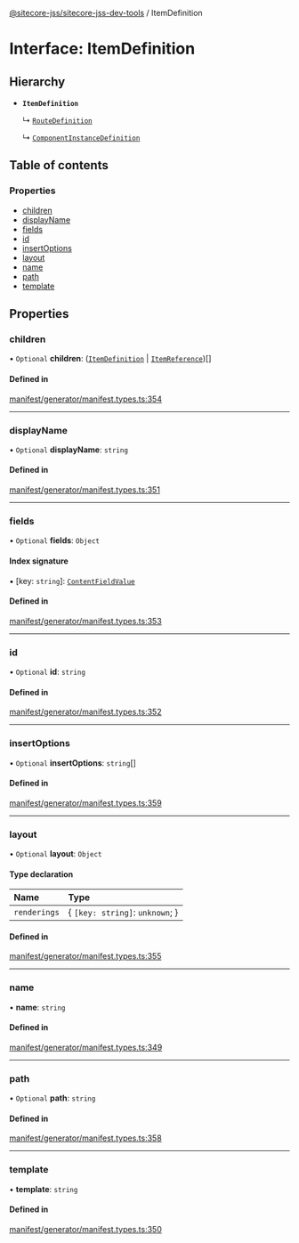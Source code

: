 [@sitecore-jss/sitecore-jss-dev-tools](../README.md) / ItemDefinition

# Interface: ItemDefinition

## Hierarchy

- **`ItemDefinition`**

  ↳ [`RouteDefinition`](RouteDefinition.md)

  ↳ [`ComponentInstanceDefinition`](ComponentInstanceDefinition.md)

## Table of contents

### Properties

- [children](ItemDefinition.md#children)
- [displayName](ItemDefinition.md#displayname)
- [fields](ItemDefinition.md#fields)
- [id](ItemDefinition.md#id)
- [insertOptions](ItemDefinition.md#insertoptions)
- [layout](ItemDefinition.md#layout)
- [name](ItemDefinition.md#name)
- [path](ItemDefinition.md#path)
- [template](ItemDefinition.md#template)

## Properties

### children

• `Optional` **children**: ([`ItemDefinition`](ItemDefinition.md) \| [`ItemReference`](ItemReference.md))[]

#### Defined in

[manifest/generator/manifest.types.ts:354](https://github.com/Sitecore/jss/blob/69bb6a620/packages/sitecore-jss-dev-tools/src/manifest/generator/manifest.types.ts#L354)

___

### displayName

• `Optional` **displayName**: `string`

#### Defined in

[manifest/generator/manifest.types.ts:351](https://github.com/Sitecore/jss/blob/69bb6a620/packages/sitecore-jss-dev-tools/src/manifest/generator/manifest.types.ts#L351)

___

### fields

• `Optional` **fields**: `Object`

#### Index signature

▪ [key: `string`]: [`ContentFieldValue`](ContentFieldValue.md)

#### Defined in

[manifest/generator/manifest.types.ts:353](https://github.com/Sitecore/jss/blob/69bb6a620/packages/sitecore-jss-dev-tools/src/manifest/generator/manifest.types.ts#L353)

___

### id

• `Optional` **id**: `string`

#### Defined in

[manifest/generator/manifest.types.ts:352](https://github.com/Sitecore/jss/blob/69bb6a620/packages/sitecore-jss-dev-tools/src/manifest/generator/manifest.types.ts#L352)

___

### insertOptions

• `Optional` **insertOptions**: `string`[]

#### Defined in

[manifest/generator/manifest.types.ts:359](https://github.com/Sitecore/jss/blob/69bb6a620/packages/sitecore-jss-dev-tools/src/manifest/generator/manifest.types.ts#L359)

___

### layout

• `Optional` **layout**: `Object`

#### Type declaration

| Name | Type |
| :------ | :------ |
| `renderings` | \{ `[key: string]`: `unknown`;  } |

#### Defined in

[manifest/generator/manifest.types.ts:355](https://github.com/Sitecore/jss/blob/69bb6a620/packages/sitecore-jss-dev-tools/src/manifest/generator/manifest.types.ts#L355)

___

### name

• **name**: `string`

#### Defined in

[manifest/generator/manifest.types.ts:349](https://github.com/Sitecore/jss/blob/69bb6a620/packages/sitecore-jss-dev-tools/src/manifest/generator/manifest.types.ts#L349)

___

### path

• `Optional` **path**: `string`

#### Defined in

[manifest/generator/manifest.types.ts:358](https://github.com/Sitecore/jss/blob/69bb6a620/packages/sitecore-jss-dev-tools/src/manifest/generator/manifest.types.ts#L358)

___

### template

• **template**: `string`

#### Defined in

[manifest/generator/manifest.types.ts:350](https://github.com/Sitecore/jss/blob/69bb6a620/packages/sitecore-jss-dev-tools/src/manifest/generator/manifest.types.ts#L350)

